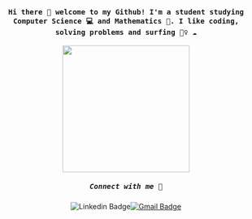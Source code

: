 
<h4 align="center"><samp> Hi there 🌻 welcome to my Github! I'm a student studying Computer Science 💻 and Mathematics 🧮. I like coding, solving problems and surfing 🏄‍♀️ ☁️ </samp></h4>

<div align="center">
  <img width="250" src="https://media3.giphy.com/media/0TtX2qqpxp3pIafzio/giphy.gif?cid=ecf05e47j61prkevz6ibt12m3p6lgjulyvqdolpkd5dlo7oa&rid=giphy.gif&ct=s">
  
</div>

<h5 align="center"><samp> Connect with me 👾<samp></h5>
  
<div align="center">
  
  
![Linkedin Badge](https://img.shields.io/badge/-racquel-blue?style=flat-square&logo=Linkedin&logoColor=white&link=https://www.linkedin.com/in/racquel-nina-dennison-0500b6204/)[![Gmail Badge](https://img.shields.io/badge/-GMAIL-c14438?style=flat-square&logo=Gmail&logoColor=white&link=mailto:asterp04@gmail.com)](mailto:racquelnina@gmail.com) 
</a>
  
  
  </div>
